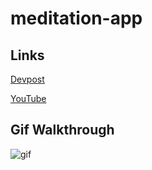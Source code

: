 # meditation-app

## Links
[Devpost](https://devpost.com/software/weekly-meditation)

[YouTube](https://www.youtube.com/watch?v=QIVIFPRWZf0)

## Gif Walkthrough
![gif](https://thumbs.gfycat.com/CourteousBetterDassierat-size_restricted.gif)